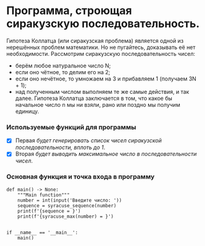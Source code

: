 # Программа, строющая сиракузскую последовательность.
Гипотеза Коллатца (или сиракузская проблема) является одной из
нерешённых проблем математики. Но не пугайтесь, доказывать её нет
необходимости. Рассмотрим сиракузскую последовательность чисел:
- берём любое натуральное число N;
- если оно чётное, то делим его на 2;
- если оно нечётное, то умножаем на 3 и прибавляем 1 (получаем 3N + 1);
- над полученным числом выполняем те же самые действия, и так далее.
Гипотеза Коллатца заключается в том, что какое бы начальное число n мы
ни взяли, рано или поздно мы получим единицу.
### Используемые функций для программы
- [x] Первая _будет генерировать список чисел сиракузской последовательности, вплоть до 1_.
- [x] Вторая _будет выводить максимальное число в последовательности чисел_.
### Основная функция и точка входа в программу
```
def main() -> None:
    """Main function"""
    number = int(input('Введите число: '))
    sequence = syracuse_sequence(number)
    print(f'{sequence = }')
    print(f'{syracuse_max(number) = }')


if __name__ == '__main__':
    main()
```
